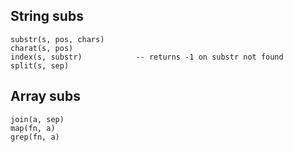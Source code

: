## String subs

    substr(s, pos, chars)
    charat(s, pos)
    index(s, substr)            -- returns -1 on substr not found
    split(s, sep)

## Array subs

    join(a, sep)
    map(fn, a)
    grep(fn, a)
